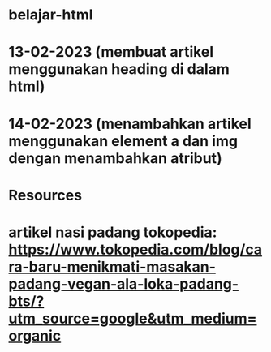 # belajar-html 
# 13-02-2023 (membuat artikel menggunakan heading di dalam html)
# 14-02-2023 (menambahkan artikel menggunakan element a dan img dengan menambahkan atribut)

# Resources
# artikel nasi padang tokopedia: https://www.tokopedia.com/blog/cara-baru-menikmati-masakan-padang-vegan-ala-loka-padang-bts/?utm_source=google&utm_medium=organic
